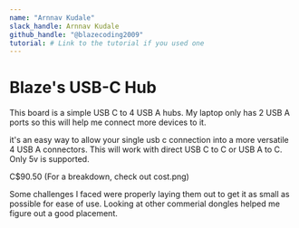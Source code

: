 ```yaml
---
name: "Arnnav Kudale"
slack_handle: Arnnav Kudale 
github_handle: "@blazecoding2009"
tutorial: # Link to the tutorial if you used one
---
```


# Blaze's USB-C Hub

<!-- Describe your board in 2-3 sentences. What are you making? What will it do? -->

This board is a simple USB C to 4 USB A hubs. My laptop only has 2 USB A ports so this will help me connect more devices to it.

it's an easy way to allow your single usb c connection into a more versatile 4 USB A connectors. This will work with direct USB C to C or USB A to C. Only 5v is supported.

<!-- How much is it going to cost? -->
C$90.50
(For a breakdown, check out cost.png)
<!-- Tell us a little bit about your design process. What were some challenges? What helped? ***Totally optional*** -->
Some challenges I faced were properly laying them out to get it as small as possible for ease of use. Looking at other commerial dongles helped me figure out a good placement.
